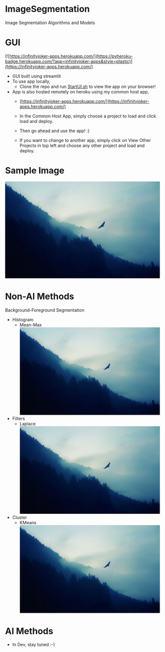 # ImageSegmentation
 Image Segmentation Algorithms and Models

# GUI
[![https://infinityjoker-apps.herokuapp.com/](https://pyheroku-badge.herokuapp.com/?app=infinityjoker-apps&style=plastic)](https://infinityjoker-apps.herokuapp.com/)

 - GUI built using streamlit
 - To use app locally,
    - Clone the repo and run [StartUI.sh](StartUI.sh) to view the app on your browser!
 - App is also hosted remotely on heroku using my common host app,
    - [https://infinityjoker-apps.herokuapp.com/](https://infinityjoker-apps.herokuapp.com/)

    - In the Common Host App, simply choose a project to load and click load and deploy.

    - Then go ahead and use the app! :)

    - If you want to change to another app, simply click on View Other Projects in top left and choose any other project and load and deploy.

# Sample Image

![Image](GeneratedVisualisations/Test.jpg)

# Non-AI Methods
Background-Foreground Segmentation
 - Histogram
    - Mean-Max
        ![Histogram Mean-Max](GeneratedVisualisations/Test.jpg)
 - Filters
    - Laplace
        ![Filters Laplace](GeneratedVisualisations/Test.jpg)
 - Cluster
    - KMeans
        ![Cluster KMeans](GeneratedVisualisations/Test.jpg)

# AI Methods
 - In Dev, stay tuned :-)